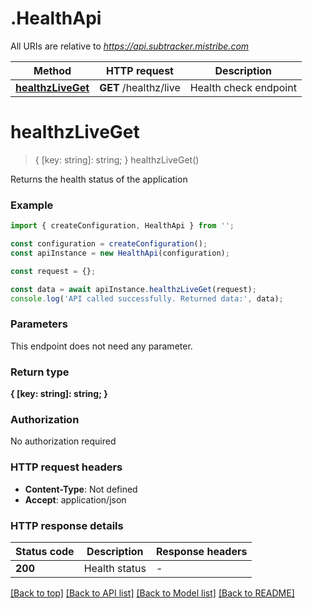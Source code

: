 # .HealthApi

All URIs are relative to *https://api.subtracker.mistribe.com*

Method | HTTP request | Description
------------- | ------------- | -------------
[**healthzLiveGet**](HealthApi.md#healthzLiveGet) | **GET** /healthz/live | Health check endpoint


# **healthzLiveGet**
> { [key: string]: string; } healthzLiveGet()

Returns the health status of the application

### Example


```typescript
import { createConfiguration, HealthApi } from '';

const configuration = createConfiguration();
const apiInstance = new HealthApi(configuration);

const request = {};

const data = await apiInstance.healthzLiveGet(request);
console.log('API called successfully. Returned data:', data);
```


### Parameters
This endpoint does not need any parameter.


### Return type

**{ [key: string]: string; }**

### Authorization

No authorization required

### HTTP request headers

 - **Content-Type**: Not defined
 - **Accept**: application/json


### HTTP response details
| Status code | Description | Response headers |
|-------------|-------------|------------------|
**200** | Health status |  -  |

[[Back to top]](#) [[Back to API list]](README.md#documentation-for-api-endpoints) [[Back to Model list]](README.md#documentation-for-models) [[Back to README]](README.md)


